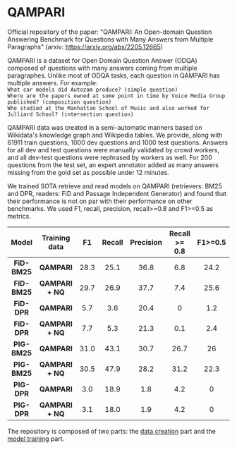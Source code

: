 # QAMPARI
Official repository of the paper: "QAMPARI: An Open-domain Question Answering Benchmark for Questions with Many Answers from Multiple Paragraphs" (arxiv: https://arxiv.org/abs/2205.12665)

QAMPARI is a dataset for Open Domain Question Answer (ODQA) composed of questions with many answers coming from multiple
paragraphes. Unlike most of ODQA tasks, each question in QAMPARI has multiple answers. For example:  
`What car models did Autozam produce? (simple question)`  
`Where are the papers owned at some point in time by Voice Media Group published? (composition question)`  
`Who studied at the Manhattan School of Music and also worked for Julliard School? (intersection question)`

QAMPARI data was created in a semi-automatic manners based on Wikidata's knowledge graph and Wikipedia tables. We provide,
along with 61911 train questions, 1000 dev questions and 1000 test questions. Answers for all dev and test questions were 
manually validated by crowd workers, and all dev-test questions were rephrased by workers as well. For 200 questions from
the test set, an expert annotator added as many answers missing from the gold set as possible under 12 minutes.

We trained SOTA retrieve and read models on QAMPARI (retrievers: BM25 and DPR, readers: FiD and Passage Independent Generator)
and found that their performance is not on par with their performance on other benchmarks. We used F1, recall, precision,
recall>=0.8 and F1>=0.5 as metrics.  


| Model    | Training data  | F1  | Recall | Precision | Recall >= 0.8 | F1>=0.5 |  
|:-----:   | :-------------:  | :---:  | :-----: | :---------: | :-------------: | :-------: |
| **FiD-BM25** | **QAMPARI** | 28.3 | 25.1 | 36.8 | 6.8 | 24.2 |
| **FiD-BM25** | **QAMPARI + NQ** | 29.7 | 26.9 | 37.7 | 7.4 | 25.6 |
| **FiD-DPR** | **QAMPARI**| 5.7 | 3.6 | 20.4 | 0 | 1.2 |
| **FiD-DPR** | **QAMPARI + NQ** | 7.7 | 5.3 | 21.3 | 0.1 | 2.4 |
| **PIG-BM25** | **QAMPARI** | 31.0 | 43.1 | 30.7 | 26.7 | 26 |
| **PIG-BM25** | **QAMPARI + NQ** | 30.5 | 47.9 | 28.2 | 31.2 | 22.3 |
| **PIG-DPR** | **QAMPARI** | 3.0 | 18.9 | 1.8 | 4.2 | 0 |
| **PIG-DPR** | **QAMPARI + NQ** | 3.1 | 18.0 | 1.9 | 4.2 | 0 |

The repository is composed of two parts: the [data creation](/DataCreation/README.md) part and the [model training](/models/README.md) part.